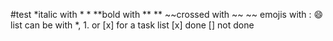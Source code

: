 #test
*italic with * *
**bold with ** **
~~crossed with ~~ ~~
emojis with : :smile:
list can be with *, 1. or [x] for a task list
[x] done
[] not done